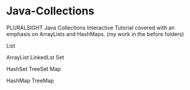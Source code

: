 # Java-Collections
PLURALSIGHT Java Collections Interactive Tutorial covered with an emphasis on ArrayLists and HashMaps.
(my work in the before folders)

List

ArrayList
LinkedLst
Set

HashSet
TreeSet
Map

HashMap
TreeMap

